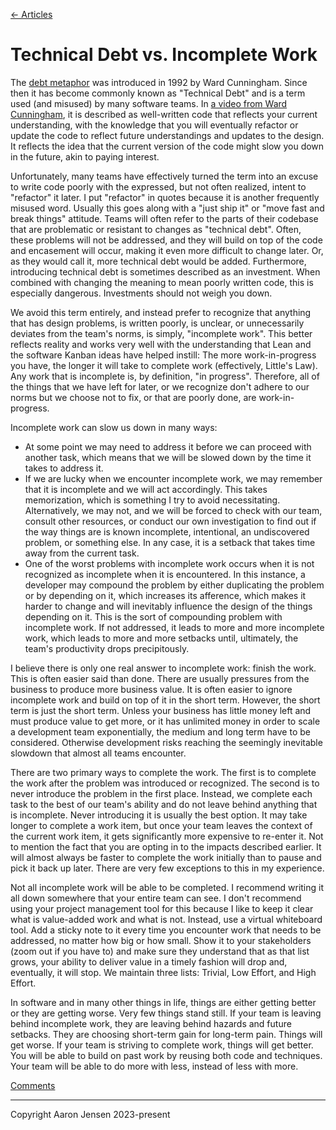[← Articles](README.md#articles)

# Technical Debt vs. Incomplete Work

The [debt metaphor](http://c2.com/doc/oopsla92.html) was introduced in 1992 by
Ward Cunningham. Since then it has become commonly known as "Technical Debt" and
is a term used (and misused) by many software teams. In [a video from Ward
Cunningham](https://www.youtube.com/watch?v=pqeJFYwnkjE), it is described as
well-written code that reflects your current understanding, with the knowledge
that you will eventually refactor or update the code to reflect future
understandings and updates to the design. It reflects the idea that the current
version of the code might slow you down in the future, akin to paying interest.

Unfortunately, many teams have effectively turned the term into an excuse to
write code poorly with the expressed, but not often realized, intent to
"refactor" it later. I put "refactor" in quotes because it is another frequently
misused word. Usually this goes along with a "just ship it" or "move fast and
break things" attitude. Teams will often refer to the parts of their codebase
that are problematic or resistant to changes as "technical debt". Often, these
problems will not be addressed, and they will build on top of the code and
encasement will occur, making it even more difficult to change later. Or, as
they would call it, more technical debt would be added. Furthermore, introducing
technical debt is sometimes described as an investment. When combined with
changing the meaning to mean poorly written code, this is especially dangerous.
Investments should not weigh you down.

We avoid this term entirely, and instead prefer to recognize that anything that
has design problems, is written poorly, is unclear, or unnecessarily deviates
from the team's norms, is simply, "incomplete work". This better reflects
reality and works very well with the understanding that Lean and the software
Kanban ideas have helped instill: The more work-in-progress you have, the longer
it will take to complete work (effectively, Little's Law). Any work that is
incomplete is, by definition, "in progress". Therefore, all of the things that
we have left for later, or we recognize don't adhere to our norms but we choose
not to fix, or that are poorly done, are work-in-progress.

Incomplete work can slow us down in many ways:

- At some point we may need to address it before we can proceed with another
  task, which means that we will be slowed down by the time it takes to address
  it.
- If we are lucky when we encounter incomplete work, we may remember that it is
  incomplete and we will act accordingly. This takes memorization, which is
  something I try to avoid necessitating. Alternatively, we may not, and we will
  be forced to check with our team, consult other resources, or conduct our own
  investigation to find out if the way things are is known incomplete,
  intentional, an undiscovered problem, or something else. In any case, it is a
  setback that takes time away from the current task.
- One of the worst problems with incomplete work occurs when it is not
  recognized as incomplete when it is encountered. In this instance, a developer
  may compound the problem by either duplicating the problem or by depending on
  it, which increases its afference, which makes it harder to change and will
  inevitably influence the design of the things depending on it. This is the
  sort of compounding problem with incomplete work. If not addressed, it leads
  to more and more incomplete work, which leads to more and more setbacks until,
  ultimately, the team's productivity drops precipitously.

I believe there is only one real answer to incomplete work: finish the work.
This is often easier said than done. There are usually pressures from the
business to produce more business value. It is often easier to ignore incomplete
work and build on top of it in the short term. However, the short term is just
the short term. Unless your business has little money left and must produce
value to get more, or it has unlimited money in order to scale a development
team exponentially, the medium and long term have to be considered. Otherwise
development risks reaching the seemingly inevitable slowdown that almost all
teams encounter.

There are two primary ways to complete the work. The first is to complete the
work after the problem was introduced or recognized. The second is to never
introduce the problem in the first place. Instead, we complete each task to the
best of our team's ability and do not leave behind anything that is incomplete.
Never introducing it is usually the best option. It may take longer to complete
a work item, but once your team leaves the context of the current work item, it
gets significantly more expensive to re-enter it. Not to mention the fact that
you are opting in to the impacts described earlier. It will almost always be
faster to complete the work initially than to pause and pick it back up later.
There are very few exceptions to this in my experience.

Not all incomplete work will be able to be completed. I recommend writing it all
down somewhere that your entire team can see. I don't recommend using your
project management tool for this because I like to keep it clear what is
value-added work and what is not. Instead, use a virtual whiteboard tool. Add a
sticky note to it every time you encounter work that needs to be addressed, no
matter how big or how small. Show it to your stakeholders (zoom out if you have
to) and make sure they understand that as that list grows, your ability to
deliver value in a timely fashion will drop and, eventually, it will stop. We
maintain three lists: Trivial, Low Effort, and High Effort.

In software and in many other things in life, things are either getting better or
they are getting worse. Very few things stand still. If your team is leaving
behind incomplete work, they are leaving behind hazards and future setbacks.
They are choosing short-term gain for long-term pain. Things will get worse. If
your team is striving to complete work, things will get better. You will be able
to build on past work by reusing both code and techniques. Your team will be
able to do more with less, instead of less with more.

[Comments](https://github.com/aaronjensen/software-development/discussions/1)

---

Copyright Aaron Jensen 2023-present
